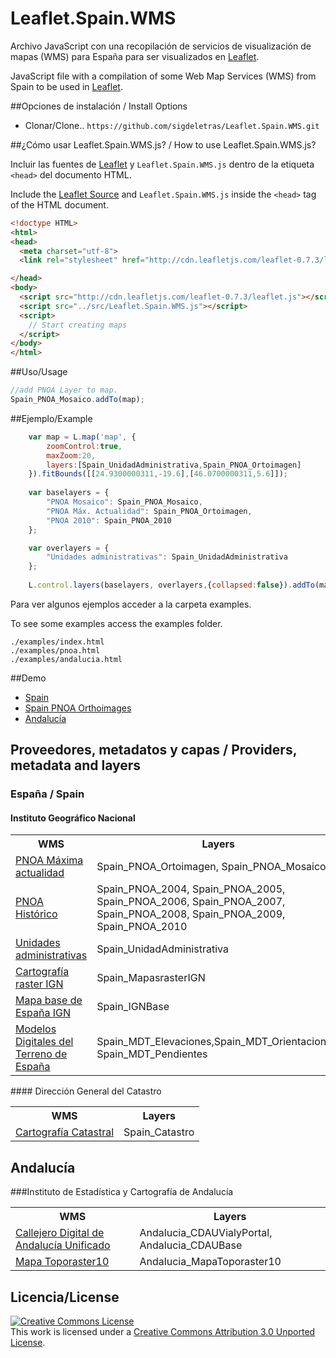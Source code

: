 Leaflet.Spain.WMS
=================
Archivo JavaScript con una recopilación de  servicios de visualización de mapas (WMS) para España para ser visualizados en [Leaflet](http://leafletjs.com/). 

JavaScript file with a compilation of some Web Map Services (WMS) from Spain to be used in [Leaflet](http://leafletjs.com/).

##Opciones de instalación / Install Options

- Clonar/Clone.. `https://github.com/sigdeletras/Leaflet.Spain.WMS.git`

##¿Cómo usar Leaflet.Spain.WMS.js? / How to use Leaflet.Spain.WMS.js?

Incluir las fuentes de [Leaflet](http://cdn.leafletjs.com/leaflet-0.7.3/leaflet.js) y `Leaflet.Spain.WMS.js` dentro de la etiqueta `<head>` del documento HTML. 

Include the [Leaflet Source](http://cdn.leafletjs.com/leaflet-0.7.3/leaflet.js) and `Leaflet.Spain.WMS.js` inside the `<head>` tag of the HTML document.

```html
<!doctype HTML>
<html>
<head>
  <meta charset="utf-8">
  <link rel="stylesheet" href="http://cdn.leafletjs.com/leaflet-0.7.3/leaflet.css">

</head>
<body>
  <script src="http://cdn.leafletjs.com/leaflet-0.7.3/leaflet.js"></script>
  <script src="../src/Leaflet.Spain.WMS.js"></script>
  <script>
    // Start creating maps
  </script>
</body>
</html>
```

##Uso/Usage

```Javascript
//add PNOA Layer to map.
Spain_PNOA_Mosaico.addTo(map);
```

##Ejemplo/Example


```Javascript
	var map = L.map('map', {
		zoomControl:true, 
		maxZoom:20,
		layers:[Spain_UnidadAdministrativa,Spain_PNOA_Ortoimagen]
	}).fitBounds([[24.9300000311,-19.6],[46.0700000311,5.6]]);
	
	var baselayers = {
		"PNOA Mosaico": Spain_PNOA_Mosaico,
		"PNOA Máx. Actualidad": Spain_PNOA_Ortoimagen,
		"PNOA 2010": Spain_PNOA_2010
	};

	var overlayers = {
		"Unidades administrativas": Spain_UnidadAdministrativa
	};
	
	L.control.layers(baselayers, overlayers,{collapsed:false}).addTo(map);
```
Para ver algunos ejemplos acceder a la carpeta examples.

To see some examples access the examples folder.

```
./examples/index.html
./examples/pnoa.html
./examples/andalucia.html
```

##Demo


* [Spain](http://www.sigdeletras.com/proyectos/Leaflet.Spain.WMS/examples/)
* [Spain PNOA Orthoimages](http://www.sigdeletras.com/proyectos/Leaflet.Spain.WMS/examples/pnoa.html) 
* [Andalucía](http://www.sigdeletras.com/proyectos/Leaflet.Spain.WMS/examples/andalucia.html) 

## Proveedores, metadatos y capas / Providers, metadata and layers


### España / Spain
#### Instituto Geográfico Nacional

<table><tr><th>WMS</th><th>Layers</th></tr>
    <tr>
		<td>
                    <a href="http://www.ign.es/wms-inspire/pnoa-ma?request=GetCapabilities&service=WMS">PNOA Máxima actualidad</a>
		</td><td>
			Spain_PNOA_Ortoimagen, Spain_PNOA_Mosaico
		</td>
	</tr>	
    <tr>
		<td>
                        <a href="http://www.ign.es/wms/pnoa-historico?request=GetCapabilities&service=WMS">PNOA Histórico</a>
		</td><td>
			Spain_PNOA_2004, Spain_PNOA_2005, Spain_PNOA_2006, Spain_PNOA_2007, Spain_PNOA_2008, Spain_PNOA_2009, Spain_PNOA_2010
		</td>
	</tr>
    <tr>
		<td>
                        <a href="http://www.ign.es/wms-inspire/unidades-administrativas?request=GetCapabilities&service=WMS">Unidades administrativas</a>
		</td><td>
			Spain_UnidadAdministrativa
		</td>
	</tr>
    <tr>
		<td>
                        <a href="http://www.ign.es/wms-inspire/mapa-raster?request=GetCapabilities&service=WMS">Cartografía raster IGN</a>
		</td><td>
			Spain_MapasrasterIGN
		</td>
	</tr>
	<tr>
		<td>
                    <a href="http://www.ign.es/wms-inspire/ign-base?request=GetCapabilities&service=WMS">Mapa base de España IGN</a>
		</td><td>
			Spain_IGNBase
		</td>
	</tr>
		<tr>
		<td>
                    <a href="http://www.ign.es/wms-inspire/mdt?request=GetCapabilities&service=WMS">Modelos Digitales del Terreno de España</a>
		</td><td>
			Spain_MDT_Elevaciones,Spain_MDT_Orientaciones, Spain_MDT_Pendientes
		</td>
	</tr>
		</tr>

</table>
#### Dirección General del Catastro
<table><tr><th>WMS</th><th>Layers</th></tr>
		<tr>
		<td>
                    <a href="http://ovc.catastro.meh.es/Cartografia/WMS/ServidorWMS.aspx?request=GetCapabilities&service=WMS">Cartografía Catastral</a>
		</td><td>
			Spain_Catastro
		</td>
	</tr>
</table>

## Andalucía
###Instituto de Estadística y Cartografía de Andalucía
<table><tr><th>WMS</th><th>Layers</th></tr>
	<tr>
		<td>
                    <a href="http://www.callejerodeandalucia.es/servicios/cdau/wms?request=GetCapabilities&service=WMS">Callejero Digital de Andalucía Unificado</a>
		</td><td>
			Andalucia_CDAUVialyPortal, Andalucia_CDAUBase
		</td>
	</tr>
	<tr>
		<td>
                    <a href="http://www.ideandalucia.es/services/toporaster10/wms?request=GetCapabilities&service=WMS">Mapa Toporaster10</a>
		</td><td>
			Andalucia_MapaToporaster10
		</td>
	</tr>
</table>

## Licencia/License 
<a rel="license" href="http://creativecommons.org/licenses/by/3.0/deed.en_US"><img alt="Creative Commons License" style="border-width:0" src="http://i.creativecommons.org/l/by/3.0/88x31.png" /></a><br />This work is licensed under a <a rel="license" href="http://creativecommons.org/licenses/by/3.0/deed.en_US">Creative Commons Attribution 3.0 Unported License</a>.
